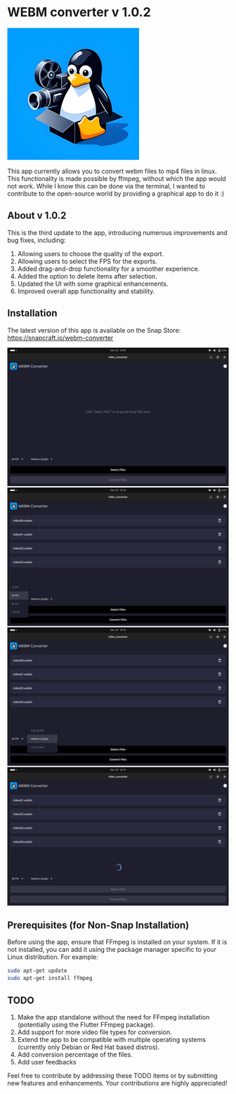 # WEBM converter v 1.0.2
<img src="./utils/photos/icon_512p.png" alt="icon" width="300" />


This app currently allows you to convert webm files to mp4 files in linux. This functionality is made possible by ffmpeg, without which the app would not work. While I know this can be done via the terminal, I wanted to contribute to the open-source world by providing a graphical app to do it :)

## About v 1.0.2

This is the third update to the app, introducing numerous improvements and bug fixes, including:
1. Allowing users to choose the quality of the export.
2. Allowing users to select the FPS for the exports.
3. Added drag-and-drop functionality for a smoother experience.
4. Added the option to delete items after selection.
5. Updated the UI with some graphical enhancements.
6. Improved overall app functionality and stability.



## Installation

The latest version of this app is available on the Snap Store:
https://snapcraft.io/webm-converter

![Screenshot 1](./utils/photos/screen00.png)
![screenshot 2](./utils/photos/screen01.png)
![Screenshot 3](./utils/photos/screen03.png)
![Screenshot 4](./utils/photos/screen04b.png)


## Prerequisites (for Non-Snap Installation)

Before using the app, ensure that FFmpeg is installed on your system. If it is not installed, you can add it using the package manager specific to your Linux distribution. For example:

```bash
sudo apt-get update
sudo apt-get install ffmpeg
```


## TODO
1. Make the app standalone without the need for FFmpeg installation (potentially using the Flutter FFmpeg package).
2. Add support for more video file types for conversion.
3. Extend the app to be compatible with multiple operating systems (currently only Debian or Red Hat based distros).
4. Add conversion percentage of the files.
5. Add user feedbacks


Feel free to contribute by addressing these TODO items or by submitting new features and enhancements. Your contributions are highly appreciated!

